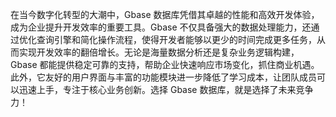 在当今数字化转型的大潮中，Gbase 数据库凭借其卓越的性能和高效开发体验，成为企业提升开发效率的重要工具。Gbase 不仅具备强大的数据处理能力，还通过优化查询引擎和简化操作流程，使得开发者能够以更少的时间完成更多任务，从而实现开发效率的翻倍增长。无论是海量数据分析还是复杂业务逻辑构建，Gbase 都能提供稳定可靠的支持，帮助企业快速响应市场变化，抓住商业机遇。此外，它友好的用户界面与丰富的功能模块进一步降低了学习成本，让团队成员可以迅速上手，专注于核心业务创新。选择 Gbase 数据库，就是选择了未来竞争力！